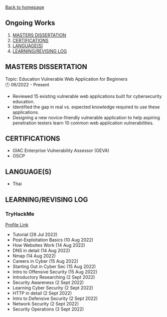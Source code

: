 [Back to homepage](https://fresherfries.github.io/)

<h2> Ongoing Works </h2>

1. [MASTERS DISSERTATION](#masters-dissertation)
2. [CERTIFICATIONS](#certifications)
3. [LANGUAGE(S)](#languages)
4. [LEARNING/REVISING LOG](#learningrevising-log)

## MASTERS DISSERTATION
Topic: Education Vulnerable Web Application for Beginners <br>
🕚 06/2022 - Present
- Reviewed 15 existing vulnerable web applications built for cybersecurity education.
- Identified the gap in real vs. expected knowledge required to use these applications.
- Designing a new novice-friendly vulnerable application to help aspiring penetration testers learn 10 common web
application vulnerabilities.

## CERTIFICATIONS

- GIAC Enterprise Vulnerability Assessor (GEVA)
- OSCP

## LANGUAGE(S)

- Thai
  
## LEARNING/REVISING LOG

### TryHackMe 
[Profile Link](https://tryhackme.com/p/AlenaHax)
- Tutorial (28 Jul 2022)
- Post-Exploitation Basics (10 Aug 2022)
- How Websites Work (14 Aug 2022)
- DNS in detail (14 Aug 2022)
- Nmap (14 Aug 2022)
- Careers in Cyber (15 Aug 2022)
- Starting Out in Cyber Sec (15 Aug 2022)
- Intro to Offensive Security (15 Aug 2022)
- Introductory Researching (2 Sept 2022)
- Security Awareness (2 Sept 2022)
- Learning Cyber Security (2 Sept 2022)
- HTTP in detail (2 Sept 2022)
- Intro to Defensive Security (2 Sept 2022)
- Network Security (2 Sept 2022)
- Security Operations (3 Sept 2022)